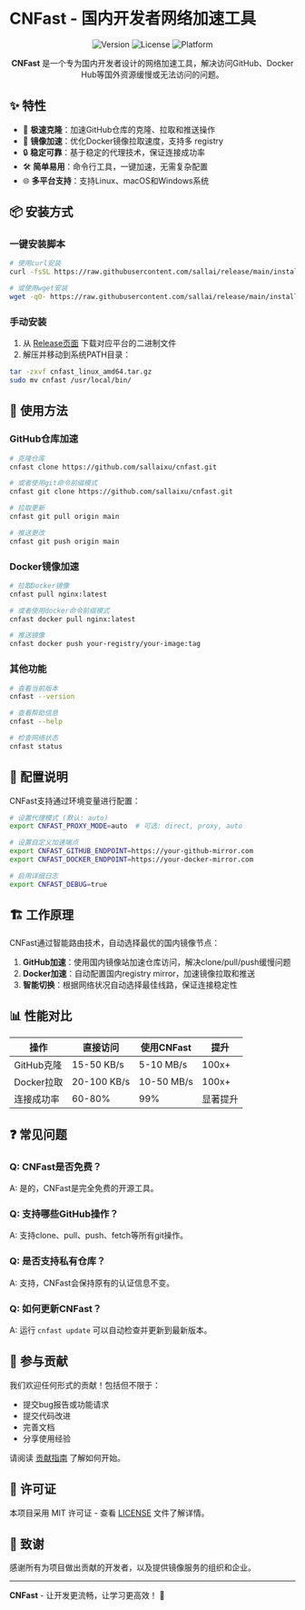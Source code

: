 # CNFast - 国内开发者网络加速工具

<p align="center">
  <img src="https://img.shields.io/badge/Version-1.0.0-brightgreen.svg" alt="Version">
  <img src="https://img.shields.io/badge/License-MIT-blue.svg" alt="License">
  <img src="https://img.shields.io/badge/Platform-Linux%20%7C%20macOS%20%7C%20Windows-lightgrey.svg" alt="Platform">
</p>

<p align="center">
  <b>CNFast</b> 是一个专为国内开发者设计的网络加速工具，解决访问GitHub、Docker Hub等国外资源缓慢或无法访问的问题。
</p>

## ✨ 特性

- 🚀 **极速克隆**：加速GitHub仓库的克隆、拉取和推送操作
- 🐳 **镜像加速**：优化Docker镜像拉取速度，支持多 registry
- 🔒 **稳定可靠**：基于稳定的代理技术，保证连接成功率
- 🛠️ **简单易用**：命令行工具，一键加速，无需复杂配置
- 🌐 **多平台支持**：支持Linux、macOS和Windows系统

## 📦 安装方式

### 一键安装脚本

```bash
# 使用curl安装
curl -fsSL https://raw.githubusercontent.com/sallai/release/main/install.sh | bash

# 或使用wget安装
wget -qO- https://raw.githubusercontent.com/sallai/release/main/install.sh | bash
```

### 手动安装

1. 从 [Release页面](https://github.com/sallai/release/releases) 下载对应平台的二进制文件
2. 解压并移动到系统PATH目录：
```bash
tar -zxvf cnfast_linux_amd64.tar.gz
sudo mv cnfast /usr/local/bin/
```

## 🚀 使用方法

### GitHub仓库加速

```bash
# 克隆仓库
cnfast clone https://github.com/sallaixu/cnfast.git

# 或者使用git命令前缀模式
cnfast git clone https://github.com/sallaixu/cnfast.git

# 拉取更新
cnfast git pull origin main

# 推送更改
cnfast git push origin main
```

### Docker镜像加速

```bash
# 拉取Docker镜像
cnfast pull nginx:latest

# 或者使用docker命令前缀模式
cnfast docker pull nginx:latest

# 推送镜像
cnfast docker push your-registry/your-image:tag
```

### 其他功能

```bash
# 查看当前版本
cnfast --version

# 查看帮助信息
cnfast --help

# 检查网络状态
cnfast status
```

## 🔧 配置说明

CNFast支持通过环境变量进行配置：

```bash
# 设置代理模式 (默认: auto)
export CNFAST_PROXY_MODE=auto  # 可选: direct, proxy, auto

# 设置自定义加速端点
export CNFAST_GITHUB_ENDPOINT=https://your-github-mirror.com
export CNFAST_DOCKER_ENDPOINT=https://your-docker-mirror.com

# 启用详细日志
export CNFAST_DEBUG=true
```

## 🏗️ 工作原理

CNFast通过智能路由技术，自动选择最优的国内镜像节点：

1. **GitHub加速**：使用国内镜像站加速仓库访问，解决clone/pull/push缓慢问题
2. **Docker加速**：自动配置国内registry mirror，加速镜像拉取和推送
3. **智能切换**：根据网络状况自动选择最佳线路，保证连接稳定性

## 📊 性能对比

| 操作 | 直接访问 | 使用CNFast | 提升 |
|------|----------|------------|------|
| GitHub克隆 | 15-50 KB/s | 5-10 MB/s | 100x+ |
| Docker拉取 | 20-100 KB/s | 10-50 MB/s | 100x+ |
| 连接成功率 | 60-80% | 99% | 显著提升 |

## ❓ 常见问题

### Q: CNFast是否免费？
A: 是的，CNFast是完全免费的开源工具。

### Q: 支持哪些GitHub操作？
A: 支持clone、pull、push、fetch等所有git操作。

### Q: 是否支持私有仓库？
A: 支持，CNFast会保持原有的认证信息不变。

### Q: 如何更新CNFast？
A: 运行 `cnfast update` 可以自动检查并更新到最新版本。

## 🤝 参与贡献

我们欢迎任何形式的贡献！包括但不限于：
- 提交bug报告或功能请求
- 提交代码改进
- 完善文档
- 分享使用经验

请阅读 [贡献指南](CONTRIBUTING.md) 了解如何开始。

## 📄 许可证

本项目采用 MIT 许可证 - 查看 [LICENSE](LICENSE) 文件了解详情。

## 🙏 致谢

感谢所有为项目做出贡献的开发者，以及提供镜像服务的组织和企业。

---

**CNFast** - 让开发更流畅，让学习更高效！ 🚀